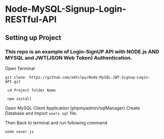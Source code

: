 # Node-MySQL-Signup-Login-RESTful-API

## Setting up Project 

### This repo is an example of Login-SignUP  API with NODE.js AND MYSQL and JWT(JSON Web Token) Authentication. 

Open Terminal

 `git clone  https://github.com/akhilpy/Node-MySQL-JWT-Signup-Login-API.git`

 
 ` cd Project folder Name`
 
` npm install`

Open MySQL Client Application (phpmyadmin/sqlManager)
Create Database and Import `users.sql` file.

Then Back to terminal and run following command 

`node sever.js`


  
